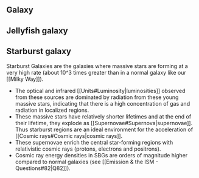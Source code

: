 ## Galaxy


## Jellyfish galaxy


## Starburst galaxy
Starburst Galaxies are the galaxies where massive stars are forming at a very high rate (about 10^3 times greater than in a normal galaxy like our [[Milky Way]]). 

- The optical and infrared [[Units#Luminosity|luminosities]] observed from these sources are dominated by radiation from these young massive stars, indicating that there is a high concentration of gas and radiation in localized regions. 
- These massive stars have relatively shorter lifetimes and at the end of their lifetime, they explode as [[Supernovae#Supernova|supernovae]]. Thus starburst regions are an ideal environment for the acceleration of [[Cosmic rays#Cosmic rays|cosmic rays]]. 
- These supernovae enrich the central star-forming regions with relativistic cosmic rays (protons, electrons and positrons). 
- Cosmic ray energy densities in SBGs are orders of magnitude higher compared to normal galaxies (see [[Emission & the ISM - Questions#82|Q82]]).